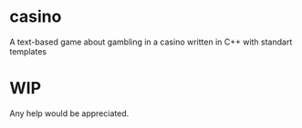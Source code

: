 # casino
A text-based game about gambling in a casino written in C++ with standart templates
# WIP
Any help would be appreciated.
